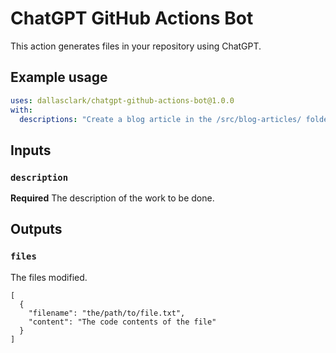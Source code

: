 # ChatGPT GitHub Actions Bot

This action generates files in your repository using ChatGPT.

## Example usage

```yaml
uses: dallasclark/chatgpt-github-actions-bot@1.0.0
with:
  descriptions: "Create a blog article in the /src/blog-articles/ folder about the latest trends in software development."
```

## Inputs

### `description`

**Required** The description of the work to be done.

## Outputs

### `files`

The files modified.

```
[
  {
    "filename": "the/path/to/file.txt",
    "content": "The code contents of the file"
  }
]
```
